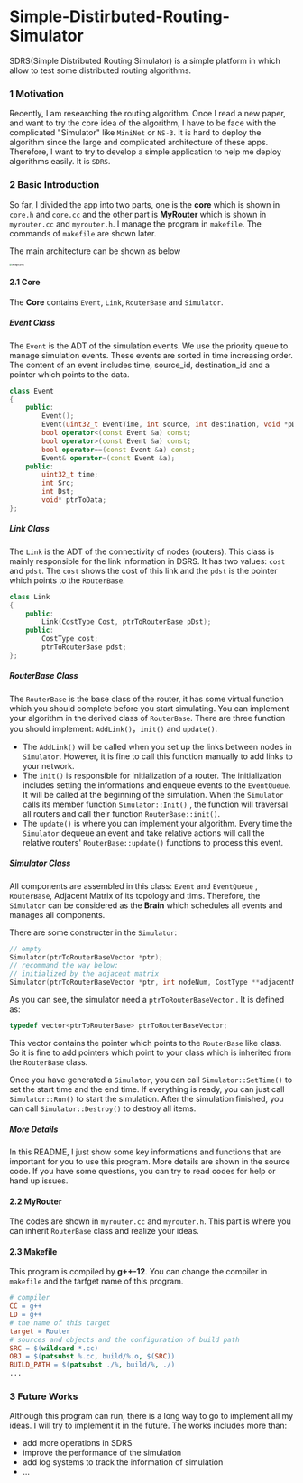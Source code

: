 # Simple-Distirbuted-Routing-Simulator
SDRS(Simple Distributed Routing Simulator) is a simple platform in which allow to test some distributed routing algorithms.

### 1 Motivation

Recently, I am researching the routing algorithm. Once I read a new paper, and want to try the core idea of the algorithm, I have to be face with the complicated "Simulator" like `MiniNet` or `NS-3`. It is hard to deploy the algorithm since the large and complicated architecture of these apps. Therefore, I want to try to develop a simple application to help me deploy algorithms easily. It is `SDRS`.

### 2 Basic Introduction

So far, I divided the app into two parts, one is the **core** which is shown in `core.h`  and `core.cc` and the other part is **MyRouter** which is shown in `myrouter.cc` and `myrouter.h`. I manage the program in `makefile`. The commands of `makefile` are shown later.

The main architecture can be shown as below

<img src="https://s2.loli.net/2022/12/07/wDndhUAciE8SCGr.png" alt="image.png" style="zoom:30%;" />



#### 2.1 Core

The **Core** contains `Event`, `Link`, `RouterBase` and `Simulator`. 

##### Event Class

The `Event` is the ADT of the simulation events. We use the priority queue to manage simulation events. These events are sorted in time increasing order. The content of an event includes time, source_id, destination_id and a pointer which points to the data. 

```c++
class Event
{
    public:
        Event();
        Event(uint32_t EventTime, int source, int destination, void *pData);
        bool operator<(const Event &a) const;
        bool operator>(const Event &a) const;
        bool operator==(const Event &a) const;
        Event& operator=(const Event &a);
    public:
        uint32_t time;
        int Src;
        int Dst;
        void* ptrToData;
};
```

##### Link Class

The `Link` is the ADT of the connectivity of nodes (routers). This class is mainly responsible for the link information in DSRS. It has two values: `cost` and `pdst`. The `cost` shows the cost of this link and the `pdst` is the pointer which points to the `RouterBase`.

```c++
class Link
{
    public:
        Link(CostType Cost, ptrToRouterBase pDst);
    public:
        CostType cost;
        ptrToRouterBase pdst;
};
```

##### RouterBase Class

The `RouterBase` is the base class of the router, it has some virtual function which you should complete before you start simulating. You can implement your algorithm in the derived class of `RouterBase`. There are three function you should implement: `AddLink()`，`init()` and `update()`. 

+ The `AddLink()` will be called when you set up the links between nodes in `Simulator`. However, it is fine to call this function manually to add links to your network.
+ The `init()` is responsible for initialization of a router. The initialization includes setting the informations and enqueue events to the `EventQueue`. It will be called at the beginning of the simulation. When the `Simulator` calls its member function `Simulator::Init()` , the function will traversal all routers and call their function `RouterBase::init()`. 
+ The `update()` is where you can implement your algorithm. Every time the `Simulator` dequeue an event and take relative actions will call the relative routers' `RouterBase::update()` functions to process this event.

##### Simulator Class

All components are assembled in this class: `Event` and `EventQueue` , `RouterBase`, Adjacent Matrix of its topology and tims. Therefore, the `Simulator` can be considered as the **Brain** which schedules all events and manages all components.

There are some constructer in the `Simulator`:

```c++
// empty
Simulator(ptrToRouterBaseVector *ptr);
// recommand the way below:
// initialized by the adjacent matrix
Simulator(ptrToRouterBaseVector *ptr, int nodeNum, CostType **adjacentMatrix);
```

As you can see, the simulator need a `ptrToRouterBaseVector` . It is defined as:

```c++
typedef vector<ptrToRouterBase> ptrToRouterBaseVector;
```

This vector contains the pointer which points to the `RouterBase` like class. So it is fine to add pointers which point to your class which is inherited from the `RouterBase` class. 

Once you have generated a `Simulator`, you can call `Simulator::SetTime()` to set the start time and the end time. If everything is ready, you can just call `Simulator::Run()` to start the simulation. After the simulation finished, you can call `Simulator::Destroy()` to destroy all items.

##### More Details

In this README, I just show some key informations and functions that are important for you to use this program. More details are shown in the source code. If you have some questions, you can try to read codes for help or hand up issues. 

#### 2.2 MyRouter

The codes are shown in  `myrouter.cc` and `myrouter.h`. This part is where you can inherit `RouterBase` class and realize your ideas.

#### 2.3 Makefile

This program is compiled by **g++-12**. You can change the compiler in `makefile` and the tarfget name of this program.

```makefile
# compiler
CC = g++
LD = g++
# the name of this target
target = Router
# sources and objects and the configuration of build path
SRC = $(wildcard *.cc)
OBJ = $(patsubst %.cc, build/%.o, $(SRC))
BUILD_PATH = $(patsubst ./%, build/%, ./)
...
```

### 3 Future Works

Although this program can run, there is a long way to go to implement all my ideas. I will try to implement it in the future. The works includes more than:

+ add more operations in SDRS
+ improve the performance of the simulation
+ add log systems to track the information of simulation
+ ...

